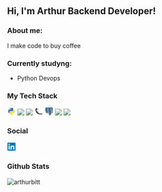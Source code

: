 ## Hi, I'm Arthur Backend Developer!


### About me:

I make code to buy coffee

### Currently studyng:

* Python Devops

### My Tech Stack

 <div style="display: inline-block;"> 
 <img width="4%" src="https://raw.githubusercontent.com/devicons/devicon/master/icons/python/python-original.svg">
 <img width="4%" src="https://cdn.jsdelivr.net/gh/devicons/devicon/icons/django/django-plain.svg">
 <img width="4%" src="https://cdn.jsdelivr.net/gh/devicons/devicon/icons/fastapi/fastapi-original.svg">
 <img width="4%" src="https://raw.githubusercontent.com/devicons/devicon/master/icons/flask/flask-original.svg">
 <img width="4%" src="https://raw.githubusercontent.com/devicons/devicon/master/icons/postgresql/postgresql-original.svg">  
 <img width="4%" src="https://cdn.jsdelivr.net/gh/devicons/devicon/icons/selenium/selenium-original.svg" /> 
 <img width="4%" src="https://cdn.jsdelivr.net/gh/devicons/devicon/icons/pandas/pandas-original.svg" /> 
 
 ### Social 
 
<a astyle="display: block;" href = "https://www.linkedin.com/in/arthur-bittencourt/"> <img width="4%" src="https://raw.githubusercontent.com/devicons/devicon/master/icons/linkedin/linkedin-original.svg"></a>

### Github Stats

<div style= 'display: inline block'>
<img align="center" src="https://github-readme-stats-sigma-five.vercel.app/api?username=Arthurbitt&show_icons=true&theme=react&hide_border=true&border_radius=30&_border=true&bg_color=0D1117&card_width=40" alt="arthurbitt" />
</div>






 



